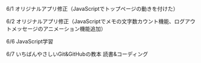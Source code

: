 6/1
オリジナルアプリ修正（JavaScriptでトップページの動きを付けた）

6/2
オリジナルアプリ修正（JavaScriptでメモの文字数カウント機能、ログアウトメッセージのアニメーション機能追加）

6/6
JavaScript学習

6/7
いちばんやさしいGit&GitHubの教本 読書&コーディング
